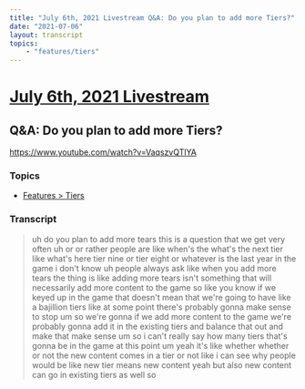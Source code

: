 ```yaml
---
title: "July 6th, 2021 Livestream Q&A: Do you plan to add more Tiers?"
date: "2021-07-06"
layout: transcript
topics:
    - "features/tiers"
---
```

# [July 6th, 2021 Livestream](../2021-07-06.md)
## Q&A: Do you plan to add more Tiers?
https://www.youtube.com/watch?v=VaqszvQTlYA

### Topics
* [Features > Tiers](../topics/features/tiers.md)

### Transcript

> uh do you plan to add more tears this is a question that we get very often uh or or rather people are like when's the what's the next tier like what's here tier nine or tier eight or whatever is the last year in the game i don't know uh people always ask like when you add more tears the thing is like adding more tears isn't something that will necessarily add more content to the game so like you know if we keyed up in the game that doesn't mean that we're going to have like a bajillion tiers like at some point there's probably gonna make sense to stop um so we're gonna if we add more content to the game we're probably gonna add it in the existing tiers and balance that out and make that make sense um so i can't really say how many tiers that's gonna be in the game at this point um yeah it's like whether whether or not the new content comes in a tier or not like i can see why people would be like new tier means new content yeah but also new content can go in existing tiers as well so
